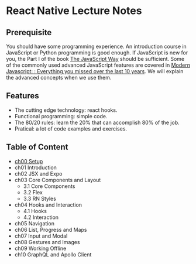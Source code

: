 # React Native Lecture Notes

## Prerequisite

You should have some programming experience. An introduction course in JavaScript or Python programming is good enough. If JavaScript is new for you, the Part I of the book [The JavaScript Way](https://github.com/thejsway/thejsway) should be sufficient. Some of the commonly used advanced JavaScript features are covered in [Modern Javascript: : Everything you missed over the last 10 years](https://turriate.com/articles/modern-javascript-everything-you-missed-over-10-years). We will explain the advanced concepts when we use them.

## Features

- The cutting edge technology: react hooks.
- Functional programming: simple code.
- The 80/20 rules: learn the 20% that can accomplish 80% of the job.
- Pratical: a lot of code examples and exercises.

## Table of Content

- [ch00 Setup](docs/ch00)
- ch01 Introduction
- ch02 JSX and Expo
- ch03 Core Components and Layout
  - 3.1 Core Components
  - 3.2 Flex
  - 3.3 RN Styles
- ch04 Hooks and Interaction
  - 4.1 Hooks
  - 4.2 Interaction
- ch05 Navigation
- ch06 List, Progress and Maps
- ch07 Input and Modal
- ch08 Gestures and Images
- ch09 Working Offline
- ch10 GraphQL and Apollo Client

